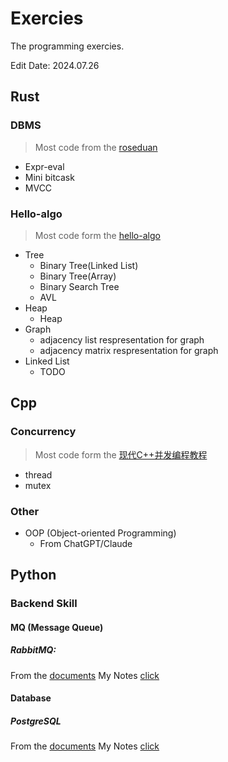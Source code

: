 # Exercies 

The programming exercies.

Edit Date: 2024.07.26

## Rust

### DBMS

> Most code from the [roseduan](https://github.com/roseduan)

- Expr-eval
- Mini bitcask 
- MVCC

### Hello-algo

> Most code form the [hello-algo](https://github.com/krahets/hello-algo)

- Tree
    * Binary Tree(Linked List)
    * Binary Tree(Array)
    * Binary Search Tree
    * AVL 
- Heap
    * Heap
- Graph
    * adjacency list respresentation for graph
    * adjacency matrix respresentation for graph
- Linked List
    * TODO


## Cpp

### Concurrency

> Most code form the [现代C++并发编程教程](https://mq-bai.gitbook.io/modern-cpp-concurrent-programming)

- thread
- mutex

### Other

- OOP (Object-oriented Programming)
    * From ChatGPT/Claude


## Python

### Backend Skill

#### MQ (Message Queue) 

##### RabbitMQ:

From the [documents](https://www.rabbitmq.com/docs)
My Notes [click](./Python/backend/rabbitMQ/README.md)

#### Database

##### PostgreSQL

From the [documents](https://neon.tech/postgresql/tutorial)
My Notes [click](./Python/backend/Database/README.md)